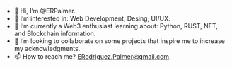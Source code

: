 - 👋 Hi, I’m @ERPalmer.
- 👀 I’m interested in: Web Development, Desing, UI/UX.
- 🌱 I’m currently a Web3 enthusiast learning about: Python, RUST, NFT, and Blockchain information.
- 💞️ I’m looking to collaborate on some projects that inspire me to increase my acknowledgments.
- 📫 How to reach me? ERodriguez.Palmer@gmail.com.

<!---
ERPalmer/ERPalmer is a ✨ special ✨ repository because its `README.md` (this file) appears on your GitHub profile.
You can click the Preview link to take a look at your changes.
--->
